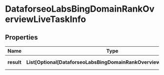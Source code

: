 # DataforseoLabsBingDomainRankOverviewLiveTaskInfo


## Properties

| Name | Type | Description | Notes |
|------------ | ------------- | ------------- | -------------|
**result** | **List[Optional[DataforseoLabsBingDomainRankOverviewLiveResultInfo]]** | array of results |[optional]|